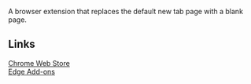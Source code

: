 A browser extension that replaces the default new tab page with a blank page.

## Links

[Chrome Web Store](https://bit.ly/empty-new-tab-page)<br>
[Edge Add-ons](https://bit.ly/empty-new-tab-page-edge)
